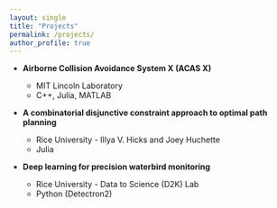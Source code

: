 ```yaml
---
layout: single
title: "Projects"
permalink: /projects/
author_profile: true
---
```


* **Airborne Collision Avoidance System X (ACAS X)**
  * MIT Lincoln Laboratory
  * C++, Julia, MATLAB

* **A combinatorial disjunctive constraint approach to optimal path planning**
  * Rice University - Illya V. Hicks and Joey Huchette
  * Julia

* **Deep learning for precision waterbird monitoring**
  * Rice University - Data to Science (D2K) Lab
  * Python (Detectron2)